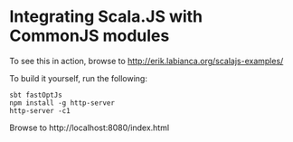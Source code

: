 # Integrating Scala.JS with CommonJS modules

To see this in action, browse to http://erik.labianca.org/scalajs-examples/

To build it yourself, run the following:
```
sbt fastOptJs
npm install -g http-server
http-server -c1
```

Browse to http://localhost:8080/index.html

